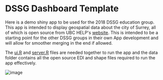 # DSSG Dashboard Template

Here is a demo shiny app to be used for the 2018 DSSG education group. This app is intended to display geospatial data about the city of Surrey, all of which is open source from UBC HELP's [website](http://earlylearning.ubc.ca/maps/edi/sd/36/). This is intended to be a starting point for the other DSSG groups in their own App development and will allow for smoother merging in the end if allowed.

The [ui.R](https://github.com/Mathnstein/DSSG-APP-Templete/blob/master/ui.R) and [server.R](https://github.com/Mathnstein/DSSG-APP-Templete/blob/master/server.R) files are needed together to run the app and the data folder contains all the open source EDI and shape files required to run the app effectively.

![image](https://github.com/Mathnstein/DSSG-APP-Templete/blob/master/example.PNG)
